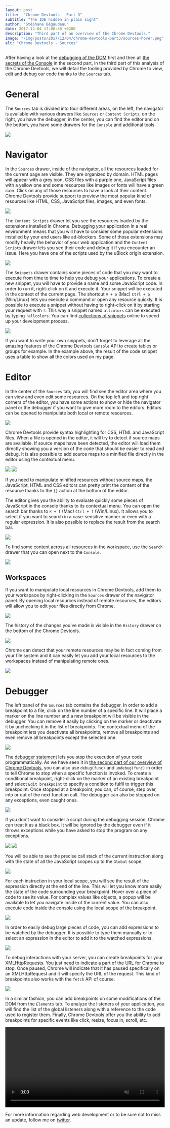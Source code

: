 ```yaml
---
layout: post
title:  "Chrome Devtools - Part 3"
subtitle: "The IDE hidden in plain sight"
author: "Stéphane Bégaudeau"
date: 2017-12-04 17:00:30 +0200
description: "Third part of an overview of the Chrome Devtools."
image: "/img/posts/2017/12/04/chrome-devtools-part3/sources-hover.png"
alt: "Chrome Devtools - Sources"
---
```

After having a look at the [debugging of the DOM](/2017/11/25/chrome-devtools-part1.html) first and then all [the secrets of the Console](/2017/11/30/chrome-devtools-part2.html) in the second part, in the third part of this analysis of the Chrome Devtools, we will detail the tooling provided by Chrome to view, edit and debug our code thanks to the `Sources` tab.

# General
The `Sources` tab is divided into four different areas, on the left, the navigator is available with various drawers like `Sources` or `Content Scripts`, on the right, you have the debugger, in the center, you can find the editor and on the bottom, you have some drawers for the `Console` and additional tools.

<img src="{{ site.baseurl }}/img/posts/2017/12/04/chrome-devtools-part3/sources.png" class="img-fluid img-border">

# Navigator

In the `Sources` drawer, inside of the navigator, all the resources loaded for the current page are visible. They are organized by domain. HTML pages will appear with a grey icon, CSS files with a purple one, JavaScript files with a yellow one and some resources like images or fonts will have a green icon. Click on any of those resources to have a look at their content. Chrome Devtools provide support to preview the most popular kind of resources like HTML, CSS, JavaScript files, images, and even fonts.

<img src="{{ site.baseurl }}/img/posts/2017/12/04/chrome-devtools-part3/sources-font.png" class="img-fluid img-border">

The `Content Scripts` drawer let you see the resources loaded by the extensions installed in Chrome. Debugging your application in a real environment means that you will have to consider some popular extensions installed by your end users like ad-blockers. Some of those extensions may modify heavily the behavior of your web application and the `Content Scripts` drawer lets you see their code and debug it if you encounter an issue. Here you have one of the scripts used by the uBlock origin extension.

<img src="{{ site.baseurl }}/img/posts/2017/12/04/chrome-devtools-part3/sources-contentscripts.png" class="img-fluid img-border">

The `Snippets` drawer contains some pieces of code that you may want to execute from time to time to help you debug your applications. To create a new snippet, you will have to provide a name and some JavaScript code. In order to run it, right-click on it and execute it. Your snippet will be executed in the context of the current page. The shortcut `⌘ + o` (Mac) `Ctrl + o` (Win/Linux) lets you execute a command or open any resource quickly. It is possible to execute a snippet without having to right-click on it by starting your request with `!`. This way a snippet named `allcolors` can be executed by typing `!allcolors`. You can find [collections of snippets](https://bgrins.github.io/devtools-snippets/) online to speed up your development process.

<img src="{{ site.baseurl }}/img/posts/2017/12/04/chrome-devtools-part3/sources-snippets.png" class="img-fluid img-border">

If you want to write your own snippets, don't forget to leverage all the amazing features of the Chrome Devtools `Console` API to create tables or groups for example. In the example above, the result of the code snippet uses a table to show all the colors used on my page.


# Editor

In the center of the `Sources` tab, you will find see the editor area where you can view and even edit some resources. On the top left and top right corners of the editor, you have some actions to show or hide the navigator panel or the debugger if you want to give more room to the editors. Editors can be opened to manipulate both local or remote resources.

<img src="{{ site.baseurl }}/img/posts/2017/12/04/chrome-devtools-part3/sources-sourcemaps.png" class="img-fluid img-border">

Chrome Devtools provide syntax highlighting for CSS, HTML and JavaScript files. When a file is opened in the editor, it will try to detect if source maps are available. If source maps have been detected, the editor will load them directly showing you a version of the code that should be easier to read and debug. It is also possible to add source maps to a minified file directly in the editor using the contextual menu.

<img src="{{ site.baseurl }}/img/posts/2017/12/04/chrome-devtools-part3/sources-beforepretty.png" class="img-fluid img-border">

<img src="{{ site.baseurl }}/img/posts/2017/12/04/chrome-devtools-part3/sources-afterpretty.png" class="img-fluid img-border">

If you need to manipulate minified resources without source maps, the JavaScript, HTML and CSS editors can pretty print the content of the resource thanks to the `{}` action at the bottom of the editor.

The editor gives you the ability to evaluate quickly some pieces of JavaScript in the console thanks to its contextual menu. You can open the search bar thanks to `⌘ + f` (Mac) `Ctrl + f` (Win/Linux). It allows you to select if you want to search in a case-sensitive manner or even with a regular expression. It is also possible to replace the result from the search bar.

<img src="{{ site.baseurl }}/img/posts/2017/12/04/chrome-devtools-part3/sources-searchbar.png" class="img-fluid img-border">

To find some content across all resources in the workspace, use the `Search` drawer that you can open next to the `Console`.

<img src="{{ site.baseurl }}/img/posts/2017/12/04/chrome-devtools-part3/sources-searchdrawer.png" class="img-fluid img-border">

## Workspaces

If you want to manipulate local resources in Chrome Devtools, add them to your workspace by right-clicking in the `Sources` drawer of the navigator panel. By opening local resources instead of remote resources, the editors will allow you to edit your files directly from Chrome.

<img src="{{ site.baseurl }}/img/posts/2017/12/04/chrome-devtools-part3/sources-contentassist.png" class="img-fluid img-border">

The history of the changes you've made is visible in the `History` drawer on the bottom of the Chrome Devtools.

<img src="{{ site.baseurl }}/img/posts/2017/12/04/chrome-devtools-part3/sources-history.png" class="img-fluid img-border">

Chrome can detect that your remote resources may be in fact coming from your file system and it can easily let you add your local resources to the workspaces instead of manipulating remote ones.

<img src="{{ site.baseurl }}/img/posts/2017/12/04/chrome-devtools-part3/sources-filesystem.png" class="img-fluid img-border">

# Debugger

The left panel of the `Sources` tab contains the debugger. In order to add a breakpoint to a file, click on the line number of a specific line. It will place a marker on the line number and a new breakpoint will be visible in the debugger. You can remove it easily by clicking on the marker or deactivate it by unchecking it in the list of breakpoints. The contextual menu of the breakpoint lets you deactivate all breakpoints, remove all breakpoints and even remove all breakpoints except the selected one.

<img src="{{ site.baseurl }}/img/posts/2017/12/04/chrome-devtools-part3/sources-breakpoint.png" class="img-fluid img-border">

The [debugger statement](https://developer.mozilla.org/en/docs/Web/JavaScript/Reference/Statements/debugger) lets you stop the execution of your code programmatically. As we have seen it in [the second part of our overview of Chrome Devtools](/2017/11/30/chrome-devtools-part2.html), you can also use `debug(func)` and `undebug(func)` in order to tell Chrome to stop when a specific function is invoked. To create a conditional breakpoint, right-click on the marker of an existing breakpoint and select `Edit breakpoint` to specify a condition to fulfil to trigger this breakpoint. Once stopped at a breakpoint, you can, of course, step over, into or out of the next function call. The debugger can also be stopped on any exceptions, even caught ones.

<img src="{{ site.baseurl }}/img/posts/2017/12/04/chrome-devtools-part3/sources-conditionalbreakpoint.png" class="img-fluid img-border">

If you don't want to consider a script during the debugging session, Chrome can treat it as a black box. It will be ignored by the debugger even if it throws exceptions while you have asked to stop the program on any exceptions.

<img src="{{ site.baseurl }}/img/posts/2017/12/04/chrome-devtools-part3/sources-blackbox.png" class="img-fluid img-border">

<img src="{{ site.baseurl }}/img/posts/2017/12/04/chrome-devtools-part3/sources-exceptions.png" class="img-fluid img-border">

You will be able to see the precise call stack of the current instruction along with the state of all the JavaScript scopes up to the `Global` scope.

<img src="{{ site.baseurl }}/img/posts/2017/12/04/chrome-devtools-part3/sources-scope.png" class="img-fluid img-border">

For each instruction in your local scope, you will see the result of the expression directly at the end of the line. This will let you know more easily the state of the code surrounding your breakpoint. Hover over a piece of code to see its value. For complex values like objects, a popup will be available to let you navigate inside of the current value. You can also execute code inside the console using the local scope of the breakpoint.

<img src="{{ site.baseurl }}/img/posts/2017/12/04/chrome-devtools-part3/sources-hover.png" class="img-fluid img-border">

In order to easily debug large pieces of code, you can add expressions to be watched by the debugger. It is possible to type them manually or to select an expression in the editor to add it to the watched expressions.

<img src="{{ site.baseurl }}/img/posts/2017/12/04/chrome-devtools-part3/sources-watch.png" class="img-fluid img-border">

To debug interactions with your server, you can create breakpoints for your XMLHttpRequests. You just need to indicate a part of the URL for Chrome to stop. Once paused, Chrome will indicate that it has paused specifically on an XMLHttpRequest and it will specify the URL of the request. This kind of breakpoints also works with the `fetch` API of course.

<img src="{{ site.baseurl }}/img/posts/2017/12/04/chrome-devtools-part3/sources-xhr.png" class="img-fluid img-border">

In a similar fashion, you can add breakpoints on some modifications of the DOM from the `Elements` tab. To analyze the listeners of your application, you will find the list of the global listeners along with a reference to the code used to register them. Finally, Chrome Devtools offer you the ability to add breakpoints for specific events like click, resize, focus in, scroll, etc.

<video src="/img/posts/2017/12/04/chrome-devtools-part3/sources-events.mp4" style="width: 100%;" loop muted autoplay controls></video>

For more information regarding web development or to be sure not to miss an update, follow me on [twitter](https://www.twitter.com/sbegaudeau).